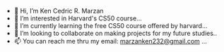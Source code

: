 - 👋 Hi, I’m Ken Cedric R. Marzan
- 👀 I’m interested in  Harvard's CS50 course...
- 🌱 I’m currently learning  the free CS50 course offered by harvard...
- 💞️ I’m looking to collaborate on making projects for my future studies..
- 📫 You can reach me thru my email: marzanken232@gmail.com ...

<!---
KenMarzan/KenMarzan is a ✨ special ✨ repository because its `README.md` (this file) appears on your GitHub profile.
You can click the Preview link to take a look at your changes.
--->
